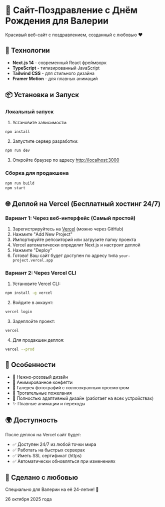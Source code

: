 # 🎉 Сайт-Поздравление с Днём Рождения для Валерии

Красивый веб-сайт с поздравлением, созданный с любовью ❤️

## 🚀 Технологии

- **Next.js 14** - современный React фреймворк
- **TypeScript** - типизированный JavaScript
- **Tailwind CSS** - для стильного дизайна
- **Framer Motion** - для плавных анимаций

## 📦 Установка и Запуск

### Локальный запуск

1. Установите зависимости:
```bash
npm install
```

2. Запустите сервер разработки:
```bash
npm run dev
```

3. Откройте браузер по адресу [http://localhost:3000](http://localhost:3000)

### Сборка для продакшена

```bash
npm run build
npm start
```

## 🌐 Деплой на Vercel (Бесплатный хостинг 24/7)

### Вариант 1: Через веб-интерфейс (Самый простой)

1. Зарегистрируйтесь на [Vercel](https://vercel.com) (можно через GitHub)
2. Нажмите "Add New Project"
3. Импортируйте репозиторий или загрузите папку проекта
4. Vercel автоматически определит Next.js и настроит деплой
5. Нажмите "Deploy"
6. Готово! Ваш сайт будет доступен по адресу типа `your-project.vercel.app`

### Вариант 2: Через Vercel CLI

1. Установите Vercel CLI:
```bash
npm install -g vercel
```

2. Войдите в аккаунт:
```bash
vercel login
```

3. Задеплойте проект:
```bash
vercel
```

4. Для продакшен деплоя:
```bash
vercel --prod
```

## 🎨 Особенности

- 🌸 Нежно-розовый дизайн
- 🎊 Анимированное конфетти
- 📸 Галерея фотографий с полноэкранным просмотром
- 💖 Трогательные пожелания
- 📱 Полностью адаптивный дизайн (работает на всех устройствах)
- ✨ Плавные анимации и переходы

## 🌍 Доступность

После деплоя на Vercel сайт будет:
- ✅ Доступен 24/7 из любой точки мира
- ✅ Работать на быстрых серверах
- ✅ Иметь SSL сертификат (https)
- ✅ Автоматически обновляться при изменениях

## 💝 Сделано с любовью

Специально для Валерии на её 24-летие! 🎂

26 октября 2025 года
